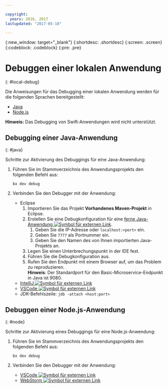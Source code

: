 ```yaml
---

copyright:
  years: 2016, 2017
lastupdated: "2017-05-18"

---
```

{:new_window: target="_blank"}
{:shortdesc: .shortdesc}
{:screen: .screen}
{:codeblock: .codeblock}
{:pre: .pre}

# Debuggen einer lokalen Anwendung
{: #local-debug}

Die Anweisungen für das Debugging einer lokalen Anwendung werden für die folgenden Sprachen bereitgestellt:

* [Java](#java)
* [Node.js](#node)

**Hinweis:** Das Debugging von Swift-Anwendungen wird nicht unterstützt.

## Debugging einer Java-Anwendung
{: #java}

Schritte zur Aktivierung des Debuggings für eine Java-Anwendung:

1. Führen Sie im Stammverzeichnis des Anwendungsprojekts den folgenden Befehl aus:

	`bx dev debug`

2. Verbinden Sie den Debugger mit der Anwendung:

	* Eclipse
      1. Importieren Sie das Projekt **Vorhandenes Maven-Projekt** in Eclipse.
      2. Erstellen Sie eine Debugkonfiguration für eine [ferne Java-Anwendung ![Symbol für externen Link](../icons/launch-glyph.svg "Symbol für externen Link")](http://help.eclipse.org/neon/index.jsp?topic=%2Forg.eclipse.jdt.doc.user%2Ftasks%2Ftask-remotejava_launch_config.htm "Symbol für externen Link").
      		1. Geben Sie die IP-Adresse oder `localhost:<port>` ein.  
      		2. Geben Sie `7777` als Portnummer ein.
      		3. Geben Sie den Namen des von Ihnen importierten Java-Projekts an.
      6. Legen Sie einen Unterbrechungspunkt in der IDE fest.
      7. Führen Sie die Debugkonfiguration aus.
      8. Rufen Sie den Endpunkt mit einem Browser auf, um das Problem zu reproduzieren.  
	   **Hinweis**: Der Standardport für den Basic-Microservice-Endpunkt in Java ist 9080.
	* [IntelliJ ![Symbol für externen Link](../icons/launch-glyph.svg "Symbol für externen Link")](https://www.jetbrains.com/help/idea/2016.3/run-debug-configuration-remote.html "Symbol für externen Link")
	* [VSCode ![Symbol für externen Link](../icons/launch-glyph.svg "Symbol für externen Link")](https://marketplace.visualstudio.com/items?itemName=donjayamanne.javadebugge "Symbol für externen Link")
	* JDK-Befehlszeile: `jdb -attach <host:port>`

## Debuggen einer Node.js-Anwendung

{: #node}

Schritte zur Aktivierung eines Debuggings für eine Node.js-Anwendung:

1. Führen Sie im Stammverzeichnis des Anwendungsprojekts den folgenden Befehl aus:

	`bx dev debug`

2. Verbinden Sie den Debugger mit der Anwendung:
	* [VSCode ![Symbol für externen Link](../icons/launch-glyph.svg "Symbol für externen Link")](https://blog.docker.com/2016/07/live-debugging-docker/ "Symbol für externen Link")
	* [WebStorm ![Symbol für externen Link](../icons/launch-glyph.svg "Symbol für externen Link")](https://blog.alexseifert.com/2016/10/25/debugging-node-js-in-a-docker-container-with-webstorm/ "Symbol für externen Link")


<!--
## Swift application debugging - content from mike tunnicliffe
{: #swift}

Steps to enable debug for a Swift application:  

1. On the App server (or system where the Swift application will execute), you should start the 'lldb server':
 - `lldb-server platform -->
<!-- listen <port number>`
2. On the App server, build the Kitura-based server application using the debug configuration:
 - `swift build debug`
3. On the App server, start the Kitura-based server application:
 - `./build/debug/Kitura-Starter`
4. On the client system (also known as the host system), start the 'lldb client':
 - `lldb`
5. Configure lldb client to connect to lldb-server:
 - `(lldb) platform select remote-linux`
 - `(lldb) platform connect connect://<ip address server>:<port number server>`
6. Execute commands to debug remote program:
 - `(lldb) process attach -->
<!--pid 3626`
-->
